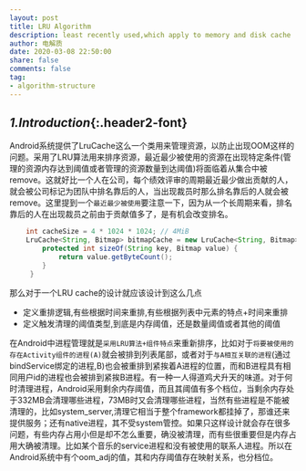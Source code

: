 ```yaml
---
layout: post
title: LRU Algorithm
description: least recently used,which apply to memory and disk cache
author: 电解质
date: 2020-03-08 22:50:00
share: false
comments: false
tag: 
- algorithm-structure
---
```

## *1.Introduction*{:.header2-font}
Android系统提供了LruCache这么一个类用来管理资源，以防止出现OOM这样的问题。采用了LRU算法用来排序资源，最近最少被使用的资源在出现特定条件(管理的资源内存达到阈值或者管理的资源数量到达阈值)将面临着从集合中被remove。这就好比一个人在公司，每个绩效评审的周期最近最少做出贡献的人，就会被公司标记为团队中排名靠后的人，当出现裁员时那么排名靠后的人就会被remove。这里提到一个`最近最少被使用`要注意一下，因为从一个长周期来看，排名靠后的人在出现裁员之前由于贡献值多了，是有机会改变排名。
```java
    int cacheSize = 4 * 1024 * 1024; // 4MiB
    LruCache<String, Bitmap> bitmapCache = new LruCache<String, Bitmap>(cacheSize) {
        protected int sizeOf(String key, Bitmap value) {
            return value.getByteCount();
        }
     }
```
那么对于一个LRU cache的设计就应该设计到这么几点
- 定义重排逻辑,有些根据时间来重排,有些根据列表中元素的特点+时间来重排
- 定义触发清理的阈值类型,到底是内存阈值，还是数量阈值或者其他的阈值

在Android中进程管理就是`采用LRU算法+组件特点`来重新排序，比如对于`将要被使用的存在Activity组件的进程(A)`就会被排到列表尾部，或者对于`与A相互关联的进程`(通过bindService绑定的进程,B)也会被重排到紧挨着A进程的位置，而和B进程具有相同用户id的进程也会被排到紧挨B进程。有一种一人得道鸡犬升天的味道。对于何时清理进程，Android采用剩余内存阈值，而且其阈值有多个档位，当剩余内存处于332MB会清理哪些进程，73MB时又会清理哪些进程，当然有些进程是不能被清理的，比如system_server,清理它相当于整个framework都挂掉了，那谁还来提供服务；还有native进程，其不受system管控。如果只这样设计就会存在很多问题，有些内存占用小但是却不怎么重要，确没被清理，而有些很重要但是内存占用大确被清理。比如某个音乐的service进程和没有被使用的联系人进程。所以在Android系统中有个oom_adj的值，其和内存阈值存在映射关系，也分档位。
<!-- ## *3.Introduction*{:.header2-font} -->

